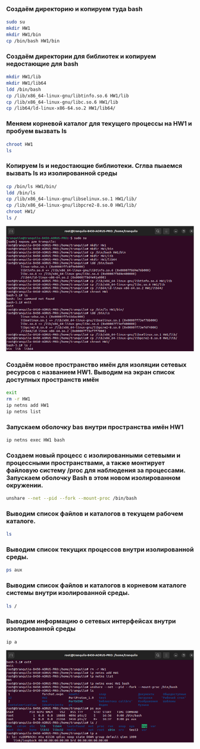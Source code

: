 ### Создаём директорию и копируем туда bash
```sh
sudo su
mkdir HW1
mkdir HW1/bin
cp /bin/bash HW1/bin
```
### Создаём директории для библиотек и копируем недостающие для bash 
```sh
mkdir HW1/lib
mkdir HW1/lib64
ldd /bin/bash
cp /lib/x86_64-linux-gnu/libtinfo.so.6 HW1/lib
cp /lib/x86_64-linux-gnu/libc.so.6 HW1/lib
cp /lib64/ld-linux-x86-64.so.2 HW1/lib64/
```
### Меняем корневой каталог для текущего процессы на HW1 и пробуем вызвать ls
```sh
chroot HW1
ls
```
### Копируем ls и недостающие библиотеки. Сглва пыаемся вызвать ls из изолированной среды
```sh
cp /bin/ls HW1/bin/
ldd /bin/ls
cp /lib/x86_64-linux-gnu/libselinux.so.1 HW1/lib/
cp /lib/x86_64-linux-gnu/libpcre2-8.so.0 HW1/lib/
chroot HW1/
ls /
```
![Пример картинки](1.png)

### Создаём новое пространство имён для изоляции сетевых ресурсов с названием HW1. Выводим на экран список доступных пространств имён
```sh
exit
rm -r HW1
ip netns add HW1
ip netns list
```
### Запускаем оболочку bas внутри пространства имён HW1
```sh
ip netns exec HW1 bash
```
### Создаем новый процесс с изолированными сетевыми и процессными пространствами, а также монтирует файловую систему /proc для наблюдения за процессами. Запускаем оболочку Bash в этом новом изолированном окружении.
```sh
unshare --net --pid --fork --mount-proc /bin/bash
```
### Выводим список файлов и каталогов в текущем рабочем каталоге.
```sh
ls
```
### Выводим список текущих процессов внутри изолированной среды.
```sh
ps aux
```
### Выводим список файлов и каталогов в корневом каталоге системы внутри изолированной среды.
```sh
ls /
```
### Выводим информацию о сетевых интерфейсах внутри изолированной среды
```sh
ip a
```
![Пример картинки](2.png)



